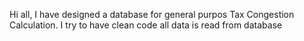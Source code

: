 Hi all,
I have designed  a database for general purpos Tax Congestion Calculation.
I try to have clean code
all data is read from database

